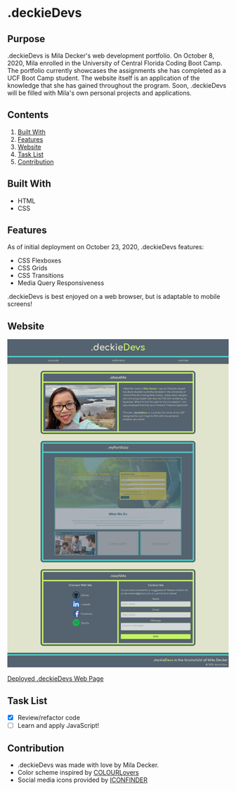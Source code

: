 # .deckieDevs

## Purpose
.deckieDevs is Mila Decker's web development portfolio.  On October 8, 2020, Mila enrolled in the University of Central Florida Coding Boot Camp. The portfolio currently showcases the assignments she has completed as a UCF Boot Camp student.  The website itself is an application of the knowledge that she has gained throughout the program.  Soon, .deckieDevs will be filled with Mila's own personal projects and applications.

## Contents
1. [Built With](#built-with)
2. [Features](#features)
3. [Website](#website)
4. [Task List](#task-list)
5. [Contribution](#contribution)

## Built With
* HTML
* CSS

## Features
As of initial deployment on October 23, 2020, .deckieDevs features:

* CSS Flexboxes
* CSS Grids
* CSS Transitions
* Media Query Responsiveness

.deckieDevs is best enjoyed on a web browser, but is adaptable to mobile screens!

## Website
![.deckieDevs Deployed Page](./assets/images/deckiedevs-screenshot.png)

[Deployed .deckieDevs Web Page](https://deckiedevs.github.io)

## Task List
- [x] Review/refactor code
- [ ] Learn and apply JavaScript!

## Contribution
* .deckieDevs was made with love by Mila Decker.
* Color scheme inspired by [COLOURLovers](https://www.colourlovers.com)
* Social media icons provided by [ICONFINDER](https://www.iconfinder.com/social-media-icons)